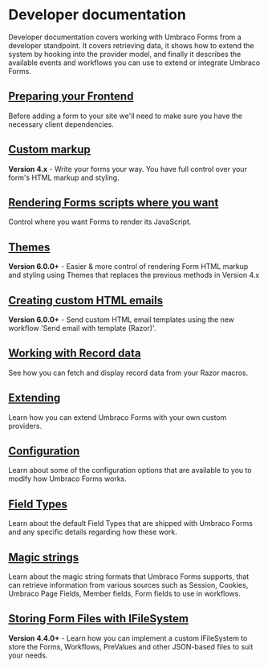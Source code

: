 # Developer documentation
Developer documentation covers working with Umbraco Forms from a developer standpoint. It covers retrieving data, it shows how to extend the system by hooking into the provider model, and finally it describes the available events and workflows you can use to extend or integrate Umbraco Forms.

## [Preparing your Frontend](Prepping-Frontend/index.md)
Before adding a form to your site we'll need to make sure you have the necessary client dependencies.

## [Custom markup](Custom-Markup/index.md)
**Version 4.x** - Write your forms your way. You have full control over your form's HTML markup and styling.

## [Rendering Forms scripts where you want](Rendering-Scripts/index.md)
Control where you want Forms to render its JavaScript.

## [Themes](Themes/index.md)
**Version 6.0.0+** - Easier & more control of rendering Form HTML markup and styling using Themes that replaces the previous methods in Version 4.x

## [Creating custom HTML emails](Email-Templates/index.md)
**Version 6.0.0+** - Send custom HTML email templates using the new workflow 'Send email with template (Razor)'.

## [Working with Record data](Working-With-Data/index.md)
See how you can fetch and display record data from your Razor macros.

## [Extending](Extending/index.md)
Learn how you can extend Umbraco Forms with your own custom providers.

## [Configuration](Configuration/index.md)
Learn about some of the configuration options that are available to you to modify how Umbraco Forms works.

## [Field Types](Field-Types/index.md)
Learn about the default Field Types that are shipped with Umbraco Forms and any specific details regarding how these work.

## [Magic strings](Magic-Strings/index.md)
Learn about the magic string formats that Umbraco Forms supports, that can retrieve information from various sources such as Session, Cookies, Umbraco Page Fields, Member fields, Form fields to use in workflows.

## [Storing Form Files with IFileSystem](IFileSystem/index.md)
**Version 4.4.0+** - Learn how you can implement a custom IFileSystem to store the Forms, Workflows, PreValues and other JSON-based files to suit your needs.
